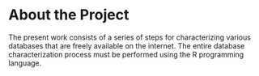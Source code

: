 # About the Project
The present work consists of a series of steps for characterizing various databases that are freely available on the internet. The entire database characterization process must be performed using the R programming language.
